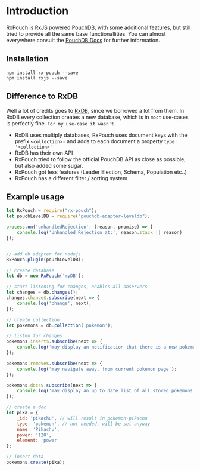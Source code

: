 # Introduction

RxPouch is [RxJS](https://github.com/ReactiveX/rxjs) powered [PouchDB](https://github.com/pouchdb/pouchdb), 
with some additional features, but still tried to provide all the same base functionallities. You can 
almost everywhere consult the [PouchDB Docs](https://pouchdb.com/api.html) for further information.

## Installation
```
npm install rx-pouch --save
npm install rxjs --save
```

## Difference to RxDB

Well a lot of credits goes to [RxDB](https://github.com/pubkey/rxdb), since we borrowed a lot from them.
In RxDB every collection creates a new database, which is in `most` use-cases is perfectly fine.
`For my use-case it wasn't.`

- RxDB uses multiply databases, RxPouch uses document keys with the prefix `<collection>-` and adds to each 
 document a property `type: '<collection>'`
- RxDB has their own API
- RxPouch tried to follow the official PouchDB API as close as possible, but also added some sugar.
- RxPouch got less features (Leader Election, Schema, Population etc..)
- RxPouch has a different filter / sorting system

## Example usage
```js
let RxPouch = require("rx-pouch");
let pouchLevelDB = require("pouchdb-adapter-leveldb");

process.on('unhandledRejection', (reason, promise) => {
    console.log('Unhandled Rejection at:', reason.stack || reason)
});


// add db adapter for nodejs
RxPouch.plugin(pouchLevelDB);

// create database
let db = new RxPouch('myDB');

// start listening for changes, enables all observers
let changes = db.changes();
changes.change$.subscribe(next => {
    console.log('change', next);
});

// create collection
let pokemons = db.collection('pokemon');

// listen for changes
pokemons.insert$.subscribe(next => {
    console.log('may display an notification that there is a new pokemon');
});

pokemons.remove$.subscribe(next => {
    console.log('may navigate away, from current pokemon page');
});

pokemons.docs$.subscribe(next => {
    console.log('may display an up to date list of all stored pokemons');
});

// create a doc
let pika = {
    _id: 'pikachu', // will result in pokemon-pikachu
    type: 'pokemon', // not needed, will be set anyway
    name: 'Pikachu',
    power: '120',
    element: 'power'
};

// insert data
pokemons.create(pika);
```